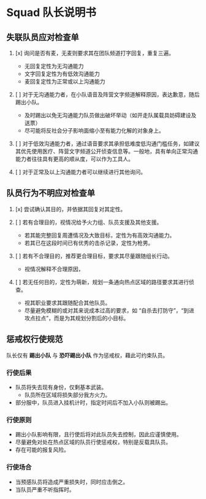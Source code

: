 # Squad 队长说明书

## 失联队员应对检查单

1. [x] 询问是否有麦，无麦则要求其在团队频道打字回复，重复三遍。

   - 无回复定性为无沟通能力
   - 文字回复定性为有低效沟通能力
   - 麦回复定性为正常或以上沟通能力

2. [ ] 对于无沟通能力者，在小队语音及阵营文字频道解释原因，表达歉意，随后踢出小队。

   - 及时踢出以免无沟通能力队员做出破坏举动（如开走队属载具妨碍建设及送票）
   - 尽可能将反社会分子影响面缩小至有能力化解的对象身上。

3. [ ] 对于低效沟通能力者，通过语音要求其承担低难度低沟通门槛任务，如建议其优先使用医疗、阵营文字频道公开侦查信息等。一般地，具有单向正常沟通能力者往往具有更高的顺从度，可以作为工具人。
4. [ ] 对于正常及以上沟通能力者可以继续进行其他询问。

## 队员行为不明应对检查单

1. [x] 尝试确认其目的，并依据其回复对其定性。
2. [ ] 若有合理目的，视情况给予火力组、队员支援及其他支援。

   - 若其能完整回复周遭情况及大致目标，定性为有高效沟通能力。
   - 若其已在这段时间已有优秀的击杀记录，定性为枪男。

3. [ ] 若有不合理目的，推荐更合理目标，要求其尽量跟随组长行动。

   - 视情况解释不合理原因，

4. [ ] 若无任何目的，定性为萌新，规划一条通向热点区域的路径要求其进行侦查。

   - 视其职业要求其跟随配合其他队员。
   - 尽量避免模糊的或对其来说成本过高的要求，如 “自杀去打防守”，“到进攻点拉点”，而是为其规划分割后的小目标。

## 惩戒权行使规范

队长仅有 **踢出小队** 与 **恐吓踢出小队** 作为惩戒权，藉此可约束队员。

### 行使后果

- 队员将失去现有身份，仅剩基本武装。
  - 队员所在区域将损失部分我方火力。
- 部分服中，队员进入挂机计时，指定时间后不加入小队则被踢出。

### 行使原则

- 踢出小队影响有限，且行使后将对此队员失去控制，因此应谨慎使用。
- 尽量避免对处在热点区域的队员行使惩戒权，特别是反载具队员。
- 存在可能的报复风险。

### 行使场合

- 当预感队员将造成严重损失时，同时应击倒之。
- 当队员严重不听指挥时。
